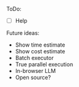 ToDo:

- [ ] Help

Future ideas:

- Show time estimate
- Show cost estimate
- Batch executor
- True parallel execution
- In-browser LLM
- Open source?
